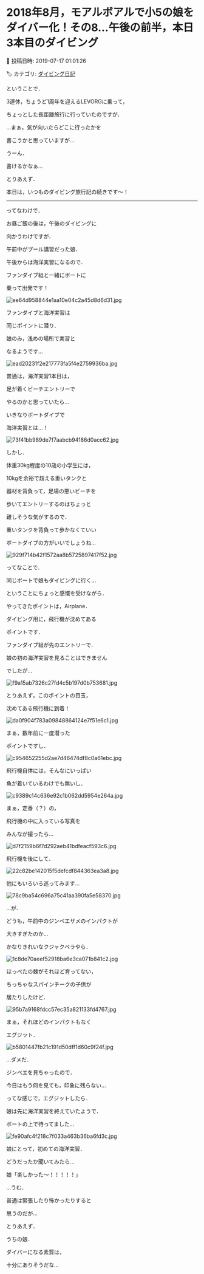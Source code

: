 # 2018年8月，モアルボアルで小5の娘をダイバー化！その8…午後の前半，本日3本目のダイビング

📅 投稿日時: 2019-07-17 01:01:26

🏷️ カテゴリ: [ダイビング日記](ce3a7a8d424d112fce83ee85c81a0e344.md)

ということで．


3連休，ちょうど1周年を迎えるLEVORGに乗って，


ちょっとした長距離旅行に行っていたのですが．


…まぁ，気が向いたらどこに行ったかを


書こうかと思っていますが…


うーん．


書けるかなぁ…





とりあえず．


本日は，いつものダイビング旅行記の続きです～！


---





ってなわけで．


お昼ご飯の後は，午後のダイビングに


向かうわけですが．





午前中がプール講習だった娘．


午後からは海洋実習になるので．


ファンダイブ組と一緒にボートに


乗って出発です！




![ee64d958844e1aa10e04c2a45d8d6d31.jpg](images/ee64d958844e1aa10e04c2a45d8d6d31.jpg)




ファンダイブと海洋実習は


同じポイントに潜り．


娘のみ，浅めの場所で実習と


なるようです…




![ead20231f2e217773fa5f4e2759936ba.jpg](images/ead20231f2e217773fa5f4e2759936ba.jpg)




普通は，海洋実習1本目は，


足が着くビーチエントリーで


やるのかと思っていたら…


いきなりボートダイブで


海洋実習とは…！




![73f41bb989de7f7aabcb94186d0acc62.jpg](images/73f41bb989de7f7aabcb94186d0acc62.jpg)







しかし．


体重30kg程度の10歳の小学生には，


10kgを余裕で超える重いタンクと


器材を背負って，足場の悪いビーチを


歩いてエントリーするのはちょっと


難しそうな気がするので．


重いタンクを背負って歩かなくていい


ボートダイブの方がいいでしょうね…




![929f714b42f1572aa8b5725897417f52.jpg](images/929f714b42f1572aa8b5725897417f52.jpg)




ってなことで．


同じボートで娘もダイビングに行く…


ということにちょっと感慨を受けながら．


やってきたポイントは，Airplane．


ダイビング用に，飛行機が沈めてある


ポイントです．





ファンダイブ組が先のエントリーで．


娘の初の海洋実習を見ることはできません


でしたが…




![f9a15ab7326c27fd4c5b197d0b753681.jpg](images/f9a15ab7326c27fd4c5b197d0b753681.jpg)




とりあえず，このポイントの目玉，


沈めてある飛行機に到着！




![da0f904f783a09848864124e7f51e6c1.jpg](images/da0f904f783a09848864124e7f51e6c1.jpg)




まぁ，数年前に一度潜った


ポイントですし．




![c954652255d2ae7d46474df8c0a61ebc.jpg](images/c954652255d2ae7d46474df8c0a61ebc.jpg)




飛行機自体には，そんなにいっぱい


魚が着いているわけでも無いし．




![c9389c14c636e92c1b062dd5954e264a.jpg](images/c9389c14c636e92c1b062dd5954e264a.jpg)




まぁ，定番（？）の，


飛行機の中に入っている写真を


みんなが撮ったら…




![d7f2159b6f7d292aeb41bdfeacf593c6.jpg](images/d7f2159b6f7d292aeb41bdfeacf593c6.jpg)




飛行機を後にして．




![22c82be142015f5defcdf844363ea3a8.jpg](images/22c82be142015f5defcdf844363ea3a8.jpg)




他にもいろいろ巡ってみます…




![78c9ba54c696a75c41aa390fa5e58370.jpg](images/78c9ba54c696a75c41aa390fa5e58370.jpg)




…が．


どうも，午前中のジンベエザメのインパクトが


大きすぎたのか…





かなりきれいなクジャクベラやら．




![1c8de70aeef52918ba6e3ca071b841c2.jpg](images/1c8de70aeef52918ba6e3ca071b841c2.jpg)




ほっぺたの棘がそれほど育ってない，


ちっちゃなスパインチークの子供が


居たりしたけど．




![95b7a9168fdcc57ec35a821133fd4767.jpg](images/95b7a9168fdcc57ec35a821133fd4767.jpg)




まぁ，それほどのインパクトもなく


エグジット．




![b5801447fb21c191d50dff1d60c9f24f.jpg](images/b5801447fb21c191d50dff1d60c9f24f.jpg)




…ダメだ．


ジンベエを見ちゃったので．


今日はもう何を見ても，印象に残らない…





ってな感じで，エグジットしたら．


娘は先に海洋実習を終えていたようで．


ボートの上で待ってました…




![fe90afc4f218c7f033a463b36ba6fd3c.jpg](images/fe90afc4f218c7f033a463b36ba6fd3c.jpg)







娘にとって，初めての海洋実習．


どうだったか聞いてみたら…





娘「楽しかった～！！！！！」





…うむ．


普通は緊張したり怖かったりすると


思うのだが…


とりあえず．


うちの娘．


ダイバーになる素質は，


十分にありそうだな…
